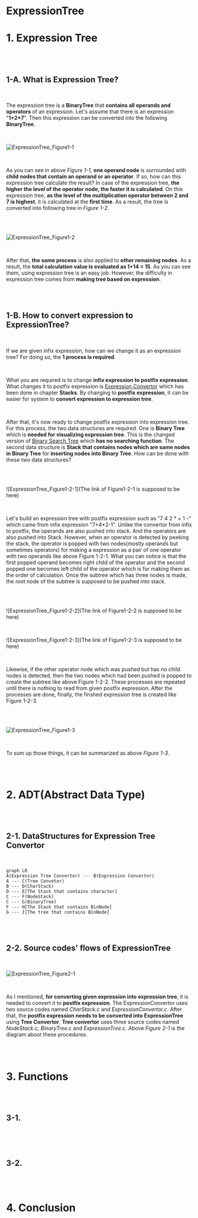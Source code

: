 # ExpressionTree

# 1. Expression Tree

<br/>

<br/>

## 1-A.  What is Expression Tree?

<br/>

The expression tree is a **BinaryTree** that **contains all operands and operators** of an expression. Let's assume that there is an expression "**1+2*7**".  Then this expression can be converted into the following **BinaryTree**.

<br/>

![ExpressionTree_Figure1-1](https://i.imgur.com/0stnzq8.png)

<br/>

As you can see in above *Figure 1-1*,  **one operand node** is surrounded with **child nodes that contain an operand or an operator**.  If so, how can this expression tree calculate the result? In case of the expression tree, **the higher the level of the operator node, the faster it is calculated**. On this expression tree, **as the level of  the multiplication operator between 2 and 7 is highest**, it is calculated at the **first time**. As a result, the tree is converted into following tree in *Figure 1-2*.

<br/>

<br/>

![ExpressionTree_Figure1-2](https://i.imgur.com/irbfuDO.png)

<br/>

After that, **the same process** is also applied to **other remaining nodes**. As a result, the **total calculation value is evaluated as 1+14 = 15**. As you can see them, using expression tree is an easy job. However, the difficulty in expression tree comes from **making tree based on expression**.

<br/>

<br/>

## 1-B. How to convert expression to ExpressionTree?

<br/>

If we are given infix expression, how can we change it as an expression tree? For doing so, the **1 process is required**.

<br/>

What you are required is to change **infix expression to postfix expression**. What changes it to postfix expression is [Expression Convertor](https://github.com/Yangseungchan/DataStructure-based-on-C/tree/master/Stacks/ExpressionConvertor) which has been done in chapter **Stacks**. By changing to **postfix expression**, it can be easier for system to **convert expression to expression tree**. 

<br/>

After that, it's now ready to change postfix expression into expression tree. For this process, the two data structures are required. One is **Binary Tree** which is **needed for visualizing expression tree**. This is the changed version of [Binary Search Tree](https://github.com/Yangseungchan/DataStructure-based-on-C/tree/master/Tree/BST) which **has no searching function**. The second data structure is **Stack that contains nodes which are same nodes in Binary Tree** for **inserting nodes into Binary Tree**. How can be done with these two data structures?

<br/>

<br/>

![ExpressionTree_Figure1-2-1](The link of Figure1-2-1 is supposed to be here)

<br/>

Let's build an expression tree with postfix expression such as "7 4 2 * + 1 -" which came from infix expression "7+4*2-1". 
Unlike the convertor from infix to postfix, the operands are also pushed into stack. And the operators are also pushed into Stack. However, when an operator is detected by peeking the stack, the operator is popped with two nodes(mostly operands but sometimes operators) for making a expression as a pair of one operator with two operands like above Figure 1-2-1. What you can notice is that the first popped operand becomes right child of the operator and the second popped one becomes left child of the operator which is for making them as the order of calculation. Once the subtree which has three nodes is made, the root node of the subtree is supposed to be pushed into stack. 

<br/>

<br/>

![ExpressionTree_Figure1-2-2](The link of Figure1-2-2 is supposed to be here)

<br/>

![ExpressionTree_Figure1-2-3](The link of Figure1-2-3 is supposed to be here)

<br/>

Likewise, if the other operator node which was pushed but has no child nodes is detected, then the two nodes which had been pushed is popped to create the subtree like above Figure 1-2-2. These processes are repeated until there is nothing to read from given postfix expression. After the processes are done, finally, the finshed expression tree is created like Figure 1-2-3.

<br/>

<br/>  

![ExpressionTree_Figure1-3](https://i.imgur.com/uETUmyt.png) 

<br/>
  
To sum up those things, it can be summarized as above *Figure 1-3*.

<br/>

<br/>


# 2. ADT(Abstract Data Type)

<br/>

<br/>

## 2-1. DataStructures for Expression Tree Convertor

<br/>

```mermaid
graph LR
A(Expression Tree Convertor) --- B(Expression Convertor)
A --- C(Tree Convetor)
B --- D(CharStack)
D --- E[The Stack that contains character]
C --- F(NodeStack)
C --- G(BinaryTree)
F --- H[The Stack that contains BinNode]
G --- I[The tree that contains BinNode]

```

<br/>

<br/>


## 2-2. Source codes' flows of ExpressionTree

<br/>

![ExpressionTree_Figure2-1](https://i.imgur.com/M4AcFbP.png)

<br/>

As I mentioned, **for converting given expression into expression tree**, it is needed to convert it to **postfix expression**. The ExpressionConvertor uses two source codes named *CharStack.c* and *ExpressionConvertor.c*. After that, the **postfix expression needs to be converted into ExpressionTree** using **Tree Convertor**. **Tree convertor** uses three source codes named *NodeStack.c*, *BinaryTree.c* and *ExpressionTree.c*. Above *Figure 2-1* is the diagram about these procedures.

<br/>

<br/>



# 3. Functions

<br/>

<br/>

## 3-1.

<br/>



<br/>

<br/>

## 3-2.

<br/>

<br/>

# 4. Conclusion
